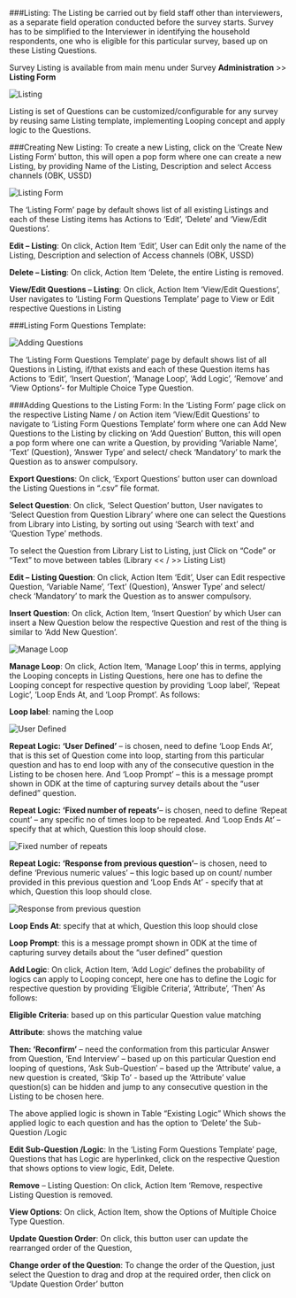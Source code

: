 ###Listing: 
The Listing be carried out by field staff other than interviewers, as a separate field operation conducted before the survey starts.
Survey has to be simplified to the Interviewer in identifying the household respondents, one who is eligible for this particular survey, based up on these Listing Questions.


Survey Listing is available from main menu under Survey <b>Administration</b> >> <b>Listing Form</b>

![Listing](./Page3_v1.png)

Listing is set of Questions can be customized/configurable for any survey by reusing same Listing template, implementing Looping concept and apply logic to the Questions.

###Creating New Listing:
To create a new Listing, click on the ‘Create New Listing Form’ button, this will open a pop form where one can create a new Listing, by providing Name of the Listing, Description and select Access channels (OBK, USSD)

![Listing Form](./Page1v1.png)

The ‘Listing Form’ page by default shows list of all existing Listings and each of these Listing items has Actions to ‘Edit’, ‘Delete’ and ‘View/Edit Questions’.

<b>Edit – Listing</b>: On click, Action Item ‘Edit’, User can Edit only the name of the Listing, Description and selection of Access channels (OBK, USSD)

<b>Delete – Listing</b>: On click, Action Item ‘Delete, the entire Listing is removed.

<b>View/Edit Questions – Listing</b>: On click, Action Item ‘View/Edit Questions’, User navigates to ‘Listing Form Questions Template’ page to View or Edit respective Questions in Listing

###Listing Form Questions Template:

![Adding Questions](./Page2v1.png)

The ‘Listing Form Questions Template’ page by default shows list of all Questions in Listing, if/that exists and each of these Question items has Actions to ‘Edit’, ‘Insert Question’, ‘Manage Loop’, ‘Add Logic’, ‘Remove’ and ‘View Options’- for Multiple Choice Type Question.

###Adding Questions to the Listing Form: 
In the ‘Listing Form’ page click on the respective Listing Name / on Action item ‘View/Edit Questions’ to navigate to ‘Listing Form Questions Template’ form where one can Add New Questions to the Listing by clicking on ‘Add Question’ Button, this will open a pop form where one can write a Question, by providing ‘Variable Name’, ‘Text’ (Question), ‘Answer Type’ and select/ check ‘Mandatory’ to mark the Question as to answer compulsory.

<b>Export Questions</b>: On click, ‘Export Questions’ button user can download the Listing Questions in “.csv” file format.

<b>Select Question</b>: On click, ‘Select Question’ button, User navigates to ‘Select Question from Question
Library’ where one can select the Questions from Library into Listing, by sorting out using ‘Search with text’ and ‘Question Type’ methods. 

To select the Question from Library List to Listing, just Click on “Code” or “Text” to move between tables (Library << / >> Listing List)

<b>Edit – Listing Question</b>: On click, Action Item ‘Edit’, User can Edit respective Question, ‘Variable Name’, ‘Text’ (Question), ‘Answer Type’ and select/ check ‘Mandatory’ to mark the Question as to answer compulsory.

<b>Insert Question</b>: On click, Action Item, ‘Insert Question’ by which User can insert a New Question below the respective Question and rest of the thing is similar to ‘Add New Question’.

![Manage Loop](./Page01.png)

<b>Manage Loop</b>: On click, Action Item, ‘Manage Loop’ this in terms, applying the Looping concepts in Listing Questions, here one has to define the Looping concept for respective question by providing ‘Loop label’, ‘Repeat Logic’, ‘Loop Ends At, and ‘Loop Prompt’. As follows:

<b>Loop label</b>: naming the Loop

![User Defined](./Page02.png)

<b>Repeat Logic: ‘User Defined’</b> – is chosen, need to define ‘Loop Ends At’, that is this set of Question come into loop, starting from this particular question and has to end loop with any of the consecutive question in the Listing to be chosen here. And ‘Loop Prompt’ – this is a message prompt shown in ODK at the time of capturing survey details about the “user defined” question.

<b>Repeat Logic: ‘Fixed number of repeats’</b>– is chosen, need to define ‘Repeat count’ – any specific no of times loop to be repeated. And ‘Loop Ends At’ – specify that at which, Question this loop should close. 

![Fixed number of repeats](./Page03.png)

<b>Repeat Logic: ‘Response from previous question’</b>– is chosen, need to define ‘Previous numeric values’ – this logic based up on count/ number provided in this previous question and ‘Loop Ends At’ - specify that at which, Question this loop should close.

![Response from previous question](./Page04.png)

<b>Loop Ends At</b>:  specify that at which, Question this loop should close

<b>Loop Prompt</b>: this is a message prompt shown in ODK at the time of capturing survey details about the “user defined” question

<b>Add Logic</b>: On click, Action Item, ‘Add Logic’ defines the probability of logics can apply to Looping concept, here one has to define the Logic for respective question by providing ‘Eligible Criteria’, ‘Attribute’, ‘Then’ As follows:

<b>Eligible Criteria</b>: based up on this particular Question value matching

<b>Attribute</b>: shows the matching value

<b>Then: ‘Reconfirm’</b> – need the conformation from this particular Answer from Question,
‘End Interview’ – based up on this particular Question end looping of questions, ‘Ask Sub-Question’ – based up the ‘Attribute’ value, a new question is created, ‘Skip To’ - based up the ‘Attribute’ value question(s) can be hidden and jump to any consecutive question in the Listing to be chosen here.

The above applied logic is shown in Table “Existing Logic”
Which shows the applied logic to each question and has the option to ‘Delete’ the Sub-Question /Logic

<b>Edit Sub-Question /Logic</b>: 
In the ‘Listing Form Questions Template’ page, Questions that has Logic are hyperlinked, click on the respective Question that shows options to view logic, Edit, Delete.

<b>Remove</b> – Listing Question: On click, Action Item ‘Remove, respective Listing Question is removed.

<b>View Options</b>: On click, Action Item, show the Options of Multiple Choice Type Question.

<b>Update Question Order</b>:  On click, this button user can update the rearranged order of the Question, 

<b>Change order of the Question</b>: To change the order of the Question, just select the Question to drag and drop at the required order, then click on ‘Update Question Order’ button 
